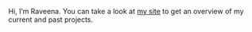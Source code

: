 Hi, I’m Raveena. You can take a look at [my site](https://raveenam0.github.io) to get an overview of my current and past projects.

<!---
raveenam0/raveenam0 is a ✨ special ✨ repository because its `README.md` (this file) appears on your GitHub profile.
You can click the Preview link to take a look at your changes.
--->
